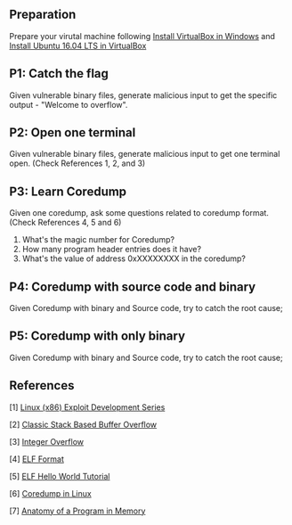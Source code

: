 
## Preparation

Prepare your virutal machine following [Install VirtualBox in Windows](https://github.com/psusecurity/psusecurity.github.io/raw/master/doc/VirtualBox_Installation.pdf) and [Install Ubuntu 16.04 LTS in VirtualBox](https://github.com/psusecurity/psusecurity.github.io/raw/master/doc/Install_Ubuntu_16.04_LTS_in_VirtualBox.pdf)

## P1: Catch the flag

Given vulnerable binary files, generate malicious input to get the specific output - "Welcome to overflow".

## P2: Open one terminal 

Given vulnerable binary files, generate malicious input to get one terminal open. (Check References 1, 2, and 3)

## P3: Learn Coredump

Given one coredump, ask some questions related to coredump format. (Check References 4, 5 and 6)

1. What's the magic number for Coredump?
2. How many program header entries does it have?
3. What's the value of address 0xXXXXXXXX in the coredump?

## P4: Coredump with source code and binary

Given Coredump with binary and Source code, try to catch the root cause;

## P5: Coredump with only binary

Given Coredump with binary and Source code, try to catch the root cause;

## References

[1] [Linux (x86) Exploit Development Series](https://sploitfun.wordpress.com/2015/06/26/linux-x86-exploit-development-tutorial-series/)

[2] [Classic Stack Based Buffer Overflow](https://sploitfun.wordpress.com/2015/05/08/classic-stack-based-buffer-overflow/)

[3] [Integer Overflow](https://sploitfun.wordpress.com/2015/06/23/integer-overflow/)

[4] [ELF Format](http://refspecs.linuxfoundation.org/LSB_4.1.0/LSB-Core-generic/LSB-Core-generic/elf-generic.html)

[5] [ELF Hello World Tutorial](http://www.cirosantilli.com/elf-hello-world/#generate-the-example)

[6] [Coredump in Linux](http://www.gabriel.urdhr.fr/2015/05/29/core-file/)

[7] [Anatomy of a Program in Memory](http://duartes.org/gustavo/blog/post/anatomy-of-a-program-in-memory/)
